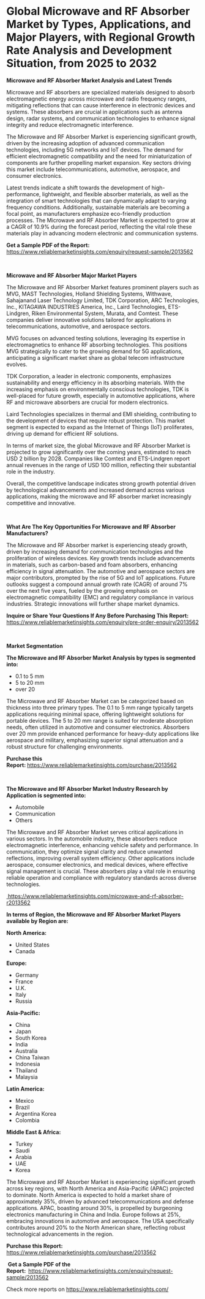 <p><h1>Global Microwave and RF Absorber Market by Types, Applications, and Major Players, with Regional Growth Rate Analysis and Development Situation, from 2025 to 2032</h1></p><p><strong>Microwave and RF Absorber Market Analysis and Latest Trends</strong></p>
<p><p>Microwave and RF absorbers are specialized materials designed to absorb electromagnetic energy across microwave and radio frequency ranges, mitigating reflections that can cause interference in electronic devices and systems. These absorbers are crucial in applications such as antenna design, radar systems, and communication technologies to enhance signal integrity and reduce electromagnetic interference.</p><p>The Microwave and RF Absorber Market is experiencing significant growth, driven by the increasing adoption of advanced communication technologies, including 5G networks and IoT devices. The demand for efficient electromagnetic compatibility and the need for miniaturization of components are further propelling market expansion. Key sectors driving this market include telecommunications, automotive, aerospace, and consumer electronics.</p><p>Latest trends indicate a shift towards the development of high-performance, lightweight, and flexible absorber materials, as well as the integration of smart technologies that can dynamically adapt to varying frequency conditions. Additionally, sustainable materials are becoming a focal point, as manufacturers emphasize eco-friendly production processes. The Microwave and RF Absorber Market is expected to grow at a CAGR of 10.9% during the forecast period, reflecting the vital role these materials play in advancing modern electronic and communication systems.</p></p>
<p><strong>Get a Sample PDF of the Report:&nbsp;</strong> <a href="https://www.reliablemarketinsights.com/enquiry/request-sample/2013562?utm_campaign=2039&utm_medium=2&utm_source=Github&utm_content=ia&utm_term=13022025&utm_id=microwave-and-rf-absorber">https://www.reliablemarketinsights.com/enquiry/request-sample/2013562</a></p>
<p>&nbsp;</p>
<p><strong>Microwave and RF Absorber Major Market Players</strong></p>
<p><p>The Microwave and RF Absorber Market features prominent players such as MVG, MAST Technologies, Holland Shielding Systems, Withwave, Sahajanand Laser Technology Limited, TDK Corporation, ARC Technologies, Inc., KITAGAWA INDUSTRIES America, Inc., Laird Technologies, ETS-Lindgren, Riken Environmental System, Murata, and Comtest. These companies deliver innovative solutions tailored for applications in telecommunications, automotive, and aerospace sectors.</p><p>MVG focuses on advanced testing solutions, leveraging its expertise in electromagnetics to enhance RF absorbing technologies. This positions MVG strategically to cater to the growing demand for 5G applications, anticipating a significant market share as global telecom infrastructure evolves.</p><p>TDK Corporation, a leader in electronic components, emphasizes sustainability and energy efficiency in its absorbing materials. With the increasing emphasis on environmentally conscious technologies, TDK is well-placed for future growth, especially in automotive applications, where RF and microwave absorbers are crucial for modern electronics.</p><p>Laird Technologies specializes in thermal and EMI shielding, contributing to the development of devices that require robust protection. This market segment is expected to expand as the Internet of Things (IoT) proliferates, driving up demand for efficient RF solutions.</p><p>In terms of market size, the global Microwave and RF Absorber Market is projected to grow significantly over the coming years, estimated to reach USD 2 billion by 2028. Companies like Comtest and ETS-Lindgren report annual revenues in the range of USD 100 million, reflecting their substantial role in the industry.</p><p>Overall, the competitive landscape indicates strong growth potential driven by technological advancements and increased demand across various applications, making the microwave and RF absorber market increasingly competitive and innovative.</p></p>
<p>&nbsp;</p>
<p><strong>What Are The Key Opportunities For Microwave and RF Absorber Manufacturers?</strong></p>
<p><p>The Microwave and RF Absorber market is experiencing steady growth, driven by increasing demand for communication technologies and the proliferation of wireless devices. Key growth trends include advancements in materials, such as carbon-based and foam absorbers, enhancing efficiency in signal attenuation. The automotive and aerospace sectors are major contributors, prompted by the rise of 5G and IoT applications. Future outlooks suggest a compound annual growth rate (CAGR) of around 7% over the next five years, fueled by the growing emphasis on electromagnetic compatibility (EMC) and regulatory compliance in various industries. Strategic innovations will further shape market dynamics.</p></p>
<p><strong>Inquire or Share Your Questions If Any Before Purchasing This Report:</strong> <a href="https://www.reliablemarketinsights.com/enquiry/pre-order-enquiry/2013562?utm_campaign=2039&utm_medium=2&utm_source=Github&utm_content=ia&utm_term=13022025&utm_id=microwave-and-rf-absorber">https://www.reliablemarketinsights.com/enquiry/pre-order-enquiry/2013562</a></p>
<p>&nbsp;</p>
<p><strong>Market Segmentation</strong></p>
<p><strong>The Microwave and RF Absorber Market Analysis by types is segmented into:</strong></p>
<p><ul><li>0.1 to 5 mm</li><li>5 to 20 mm</li><li>over 20</li></ul></p>
<p><p>The Microwave and RF Absorber Market can be categorized based on thickness into three primary types. The 0.1 to 5 mm range typically targets applications requiring minimal space, offering lightweight solutions for portable devices. The 5 to 20 mm range is suited for moderate absorption needs, often utilized in automotive and consumer electronics. Absorbers over 20 mm provide enhanced performance for heavy-duty applications like aerospace and military, emphasizing superior signal attenuation and a robust structure for challenging environments.</p></p>
<p><strong>Purchase this Report:&nbsp;</strong><a href="https://www.reliablemarketinsights.com/purchase/2013562?utm_campaign=2039&utm_medium=2&utm_source=Github&utm_content=ia&utm_term=13022025&utm_id=microwave-and-rf-absorber">https://www.reliablemarketinsights.com/purchase/2013562</a></p>
<p>&nbsp;</p>
<p><strong>The Microwave and RF Absorber Market Industry Research by Application is segmented into:</strong></p>
<p><ul><li>Automobile</li><li>Communication</li><li>Others</li></ul></p>
<p><p>The Microwave and RF Absorber Market serves critical applications in various sectors. In the automobile industry, these absorbers reduce electromagnetic interference, enhancing vehicle safety and performance. In communication, they optimize signal clarity and reduce unwanted reflections, improving overall system efficiency. Other applications include aerospace, consumer electronics, and medical devices, where effective signal management is crucial. These absorbers play a vital role in ensuring reliable operation and compliance with regulatory standards across diverse technologies.</p></p>
<p><a href="https://www.reliablemarketinsights.com/microwave-and-rf-absorber-r2013562?utm_campaign=2039&utm_medium=2&utm_source=Github&utm_content=ia&utm_term=13022025&utm_id=microwave-and-rf-absorber">&nbsp;https://www.reliablemarketinsights.com/microwave-and-rf-absorber-r2013562</a></p>
<p><strong>In terms of Region, the Microwave and RF Absorber Market Players available by Region are:</strong></p>
<p>
    <p> <strong> North America: </strong>
        <ul>
            <li>United States</li>
            <li>Canada</li>
        </ul>
        </p> 
    <p> <strong> Europe: </strong>
        <ul>
            <li>Germany</li>
            <li>France</li>
            <li>U.K.</li>
            <li>Italy</li>
            <li>Russia</li>
        </ul>
        </p> 
    <p> <strong> Asia-Pacific: </strong>
        <ul>
            <li>China</li>
            <li>Japan</li>
            <li>South Korea</li>
            <li>India</li>
            <li>Australia</li>
            <li>China Taiwan</li>
            <li>Indonesia</li>
            <li>Thailand</li>
            <li>Malaysia</li>
        </ul>
        </p> 
    <p> <strong> Latin America: </strong>
        <ul>
            <li>Mexico</li>
            <li>Brazil</li>
            <li>Argentina Korea</li>
            <li>Colombia</li>
        </ul>
        </p> 
    <p> <strong> Middle East & Africa: </strong>
        <ul>
            <li>Turkey</li>
            <li>Saudi</li>
            <li>Arabia</li>
            <li>UAE</li>
            <li>Korea</li>
        </ul>
    </p>
    </p>
<p><p>The Microwave and RF Absorber Market is experiencing significant growth across key regions, with North America and Asia-Pacific (APAC) projected to dominate. North America is expected to hold a market share of approximately 35%, driven by advanced telecommunications and defense applications. APAC, boasting around 30%, is propelled by burgeoning electronics manufacturing in China and India. Europe follows at 25%, embracing innovations in automotive and aerospace. The USA specifically contributes around 20% to the North American share, reflecting robust technological advancements in the region.</p></p>
<p><strong>Purchase this Report: </strong><a href="https://www.reliablemarketinsights.com/purchase/2013562?utm_campaign=2039&utm_medium=2&utm_source=Github&utm_content=ia&utm_term=13022025&utm_id=microwave-and-rf-absorber">https://www.reliablemarketinsights.com/purchase/2013562</a></p>
<p>&nbsp;<strong>Get a Sample PDF of the Report:&nbsp;&nbsp;</strong><a href="https://www.reliablemarketinsights.com/enquiry/request-sample/2013562?utm_campaign=2039&utm_medium=2&utm_source=Github&utm_content=ia&utm_term=13022025&utm_id=microwave-and-rf-absorber">https://www.reliablemarketinsights.com/enquiry/request-sample/2013562</a></p>
<p><strong></strong></p>
<p>Check more reports on <a href="https://www.reliablemarketinsights.com/?utm_campaign=2039&utm_medium=2&utm_source=Github&utm_content=ia&utm_term=13022025&utm_id=microwave-and-rf-absorber">https://www.reliablemarketinsights.com/</a></p>